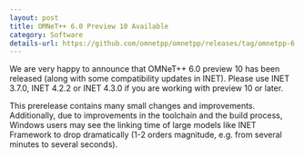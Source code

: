 ```yaml
---
layout: post
title: OMNeT++ 6.0 Preview 10 Available
category: Software
details-url: https://github.com/omnetpp/omnetpp/releases/tag/omnetpp-6.0pre10
---
```

We are very happy to announce that OMNeT++ 6.0 preview 10 has been released
(along with some compatibility updates in INET). Please use INET 3.7.0, INET
4.2.2 or INET 4.3.0 if you are working with preview 10 or later.

This prerelease contains many small changes and improvements. Additionally, due
to improvements in the toolchain and the build process, Windows users may see
the linking time of large models like INET Framework to drop dramatically (1-2
orders magnitude, e.g. from several minutes to several seconds).

